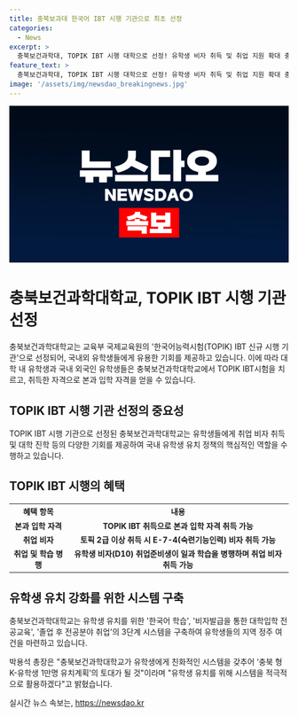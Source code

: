 ```yaml
---
title: 충북보과대 한국어 IBT 시행 기관으로 최초 선정
categories:
  - News
excerpt: >
  충북보건과학대, TOPIK IBT 시행 대학으로 선정! 유학생 비자 취득 및 취업 지원 확대 충북보건과학대가 교육부 국제교육원으로 선정되어 향후 유학생들을 위한 토픽 IBT시험 및 비자 취득을 지원하는 3단계 시스템 도입 예정. 이를 통해 충북지역의 K-유학생 유치를 적극적으로 추진할 예정이며, 총장은 유학생 유치를 위해 시스템을 적극적으로 활용할 것이라 공언했다.
feature_text: >
  충북보건과학대, TOPIK IBT 시행 대학으로 선정! 유학생 비자 취득 및 취업 지원 확대 충북보건과학대가 교육부 국제교육원으로 선정되어 향후 유학생들을 위한 토픽 IBT시험 및 비자 취득을 지원하는 3단계 시스템 도입 예정. 이를 통해 충북지역의 K-유학생 유치를 적극적으로 추진할 예정이며, 총장은 유학생 유치를 위해 시스템을 적극적으로 활용할 것이라 공언했다.
image: '/assets/img/newsdao_breakingnews.jpg'
---
```


<p><img src="/assets/img/newsdao_breakingnews.jpg" alt="koreaapp 속보" /></p>

<h1>충북보건과학대학교, TOPIK IBT 시행 기관 선정</h1>

<p data-ke-size="size16">충북보건과학대학교는 교육부 국제교육원의 '한국어능력시험(TOPIK) IBT 신규 시행 기관'으로 선정되어, 국내외 유학생들에게 유용한 기회를 제공하고 있습니다. 이에 따라 대학 내 유학생과 국내 외국인 유학생들은 충북보건과학대학교에서 TOPIK IBT시험을 치르고, 취득한 자격으로 본과 입학 자격을 얻을 수 있습니다.</p>

<h2 data-ke-size="size26">TOPIK IBT 시행 기관 선정의 중요성</h2>

<p data-ke-size="size16">TOPIK IBT 시행 기관으로 선정된 충북보건과학대학교는 유학생들에게 취업 비자 취득 및 대학 진학 등의 다양한 기회를 제공하여 국내 유학생 유치 정책의 핵심적인 역할을 수행하고 있습니다.</p>

<h2 data-ke-size="size26">TOPIK IBT 시행의 혜택</h2>

<table>
    <tr>
        <th>혜택 항목</th>
        <th>내용</th>
    </tr>
    <tr>
        <td style="text-align: center; height: 17px;"><b>본과 입학 자격</b></td>
        <td style="text-align: center; height: 17px;"><b>TOPIK IBT 취득으로 본과 입학 자격 취득 가능</b></td>
    </tr>
    <tr>
        <td style="text-align: center; height: 17px;"><b>취업 비자</b></td>
        <td style="text-align: center; height: 17px;"><b>토픽 2급 이상 취득 시 E-7-4(숙련기능인력) 비자 취득 가능</b></td>
    </tr>
    <tr>
        <td style="text-align: center; height: 17px;"><b>취업 및 학습 병행</b></td>
        <td style="text-align: center; height: 17px;"><b>유학생 비자(D10) 취업준비생이 일과 학습을 병행하며 취업 비자 취득 가능</b></td>
    </tr>
</table>

<h2 data-ke-size="size26">유학생 유치 강화를 위한 시스템 구축</h2>

<p data-ke-size="size16">충북보건과학대학교는 유학생 유치를 위한 '한국어 학습', '비자발급을 통한 대학입학 전공교육', '졸업 후 전공분야 취업'의 3단계 시스템을 구축하여 유학생들의 지역 정주 여건을 마련하고 있습니다.</p>

<p data-ke-size="size16">박용석 총장은 "충북보건과학대학교가 유학생에게 친화적인 시스템을 갖추어 ‘충북 형 K-유학생 1만명 유치계획’의 토대가 될 것"이라며 "유학생 유치를 위해 시스템을 적극적으로 활용하겠다"고 밝혔습니다.</p>
실시간 뉴스 속보는, <a href="https://newsdao.kr" rel="dofollow">https://newsdao.kr</a>


